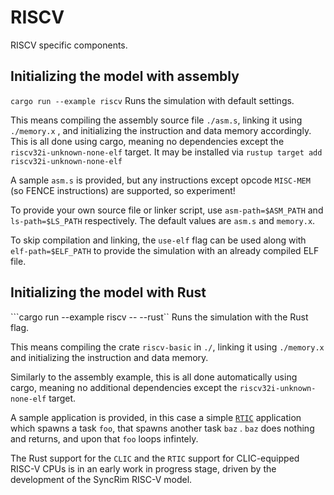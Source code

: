 # RISCV

RISCV specific components.

## Initializing the model with assembly

```cargo run --example riscv```
Runs the simulation with default settings.

This means compiling the assembly source file ``./asm.s``, linking it using ``./memory.x`` , and initializing the instruction and data memory accordingly. This is all done using cargo, meaning no dependencies except the ``riscv32i-unknown-none-elf`` target. It may be installed via ``rustup target add riscv32i-unknown-none-elf``

A sample ``asm.s`` is provided, but any instructions except opcode ``MISC-MEM`` (so FENCE instructions) are supported, so experiment!

To provide your own source file or linker script, use ``asm-path=$ASM_PATH`` and ``ls-path=$LS_PATH`` respectively. The default values are ``asm.s`` and ``memory.x``.

To skip compilation and linking, the ``use-elf`` flag can be used along with ``elf-path=$ELF_PATH`` to provide the simulation with an already compiled ELF file.

## Initializing the model with Rust

```cargo run --example riscv -- --rust``
Runs the simulation with the Rust flag.

This means compiling the crate ``riscv-basic`` in ``./``, linking it using ``./memory.x`` and initializing the instruction and data memory.

Similarly to the assembly example, this is all done automatically using cargo, meaning no additional dependencies except the ``riscv32i-unknown-none-elf`` target.

A sample application is provided, in this case a simple [``RTIC``](https://github.com/rtic-rs/rtic/) application which spawns a task ``foo``, that spawns another task ``baz`` . ``baz`` does nothing and returns, and upon that ``foo`` loops infintely.

The Rust support for the ``CLIC`` and the ``RTIC`` support for CLIC-equipped RISC-V CPUs is in an early work in progress stage, driven by the development of the SyncRim RISC-V model.
